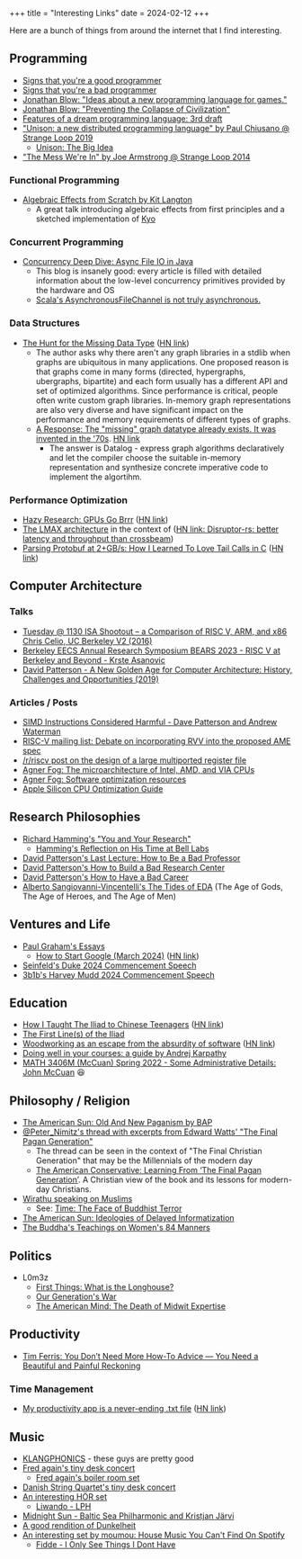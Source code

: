 +++
title = "Interesting Links"
date = 2024-02-12
+++

Here are a bunch of things from around the internet that I find interesting.

## Programming

- [Signs that you're a good programmer](https://skatgame.net/mburo//courses/350/signs-that-you-re-a-good-programmer.html)
- [Signs that you're a bad programmer](https://web.archive.org/web/20230405060440/http://www.yacoset.com/Home/signs-that-you-re-a-bad-programmer)
- [Jonathan Blow: "Ideas about a new programming language for games."](https://www.youtube.com/watch?v=TH9VCN6UkyQ)
- [Jonathan Blow: "Preventing the Collapse of Civilization"](https://www.youtube.com/watch?v=pW-SOdj4Kkk)
- [Features of a dream programming language: 3rd draft](https://dev.to/redbar0n/features-of-a-dream-programming-language-3rd-draft-5m6)
- ["Unison: a new distributed programming language" by Paul Chiusano @ Strange Loop 2019](https://www.youtube.com/watch?v=gCWtkvDQ2ZI)
  - [Unison: The Big Idea](https://www.unison-lang.org/docs/the-big-idea/)
- ["The Mess We're In" by Joe Armstrong @ Strange Loop 2014](https://www.youtube.com/watch?v=lKXe3HUG2l4)

### Functional Programming

- [Algebraic Effects from Scratch by Kit Langton](https://www.youtube.com/watch?v=qPvPdRbTF-E)
  - A great talk introducing algebraic effects from first principles and a sketched implementation of [Kyo](https://github.com/getkyo/kyo)

### Concurrent Programming

- [Concurrency Deep Dive: Async File IO in Java](https://concurrencydeepdives.com/asyncfileio.html)
  - This blog is insanely good: every article is filled with detailed information about the low-level concurrency primitives provided by the hardware and OS
  - [Scala's AsynchronousFileChannel is not truly asynchronous.](https://www.reddit.com/r/scala/comments/1b6k0cs/scalas_asynchronousfilechannel_is_not_truly/)

### Data Structures

- [The Hunt for the Missing Data Type](https://www.hillelwayne.com/post/graph-types/) ([HN link](https://news.ycombinator.com/item?id=39592444))
  - The author asks why there aren't any graph libraries in a stdlib when graphs are ubiquitous in many applications. One proposed reason is that graphs come in many forms (directed, hypergraphs, ubergraphs, bipartite) and each form usually has a different API and set of optimized algorithms. Since performance is critical, people often write custom graph libraries. In-memory graph representations are also very diverse and have significant impact on the performance and memory requirements of different types of graphs.
  - [A Response: The "missing" graph datatype already exists. It was invented in the '70s](https://tylerhou.com/posts/datalog-go-brrr/). [HN link](https://news.ycombinator.com/item?id=39606885)
    - The answer is Datalog - express graph algorithms declaratively and let the compiler choose the suitable in-memory representation and synthesize concrete imperative code to implement the algortihm.

### Performance Optimization

- [Hazy Research: GPUs Go Brrr](https://hazyresearch.stanford.edu/blog/2024-05-12-tk) ([HN link](https://news.ycombinator.com/item?id=40337936))
- [The LMAX architecture](https://martinfowler.com/articles/lmax.html) in the context of ([HN link: Disruptor-rs: better latency and throughput than crossbeam](https://news.ycombinator.com/item?id=40954104))
- [Parsing Protobuf at 2+GB/s: How I Learned To Love Tail Calls in C](https://blog.reverberate.org/2021/04/21/musttail-efficient-interpreters.html) ([HN link](https://news.ycombinator.com/item?id=41289114))

## Computer Architecture

### Talks

- [Tuesday @ 1130 ISA Shootout – a Comparison of RISC V, ARM, and x86 Chris Celio, UC Berkeley V2 (2016)](https://www.youtube.com/watch?v=Ii_pEXKKYUg)
- [Berkeley EECS Annual Research Symposium BEARS 2023 - RISC V at Berkeley and Beyond - Krste Asanovic](https://www.youtube.com/watch?v=uThc5K0fErk)
- [David Patterson - A New Golden Age for Computer Architecture: History, Challenges and Opportunities (2019)](https://www.youtube.com/watch?v=kFT54hO1X8M)

### Articles / Posts

- [SIMD Instructions Considered Harmful - Dave Patterson and Andrew Waterman](https://www.sigarch.org/simd-instructions-considered-harmful/)
- [RISC-V mailing list: Debate on incorporating RVV into the proposed AME spec](https://lists.riscv.org/g/tech-attached-matrix-extension/topic/shared_ame_presentations/104585223)
- [/r/riscv post on the design of a large multiported register file](https://www.reddit.com/r/RISCV/comments/1c273nk/riscv_large_multiported_register_file_challenge/)
- [Agner Fog: The microarchitecture of Intel, AMD, and VIA CPUs](https://www.agner.org/optimize/microarchitecture.pdf)
- [Agner Fog: Software optimization resources](https://www.agner.org/optimize/)
- [Apple Silicon CPU Optimization Guide](https://developer.apple.com/documentation/apple-silicon/cpu-optimization-guide)

## Research Philosophies

- [Richard Hamming's "You and Your Research"](https://www.cs.virginia.edu/~robins/YouAndYourResearch.html)
  - [Hamming's Reflection on His Time at Bell Labs](https://sameerismail.org/hamming)
- [David Patterson's Last Lecture: How to Be a Bad Professor](https://www.youtube.com/watch?v=TK6EPvrmcBk)
- [David Patterson's How to Build a Bad Research Center](https://www2.eecs.berkeley.edu/Pubs/TechRpts/2013/EECS-2013-123.html)
- [David Patterson's How to Have a Bad Career](https://www.youtube.com/watch?v=Rn1w4MRHIhc)
- [Alberto Sangiovanni-Vincentelli's The Tides of EDA](https://ieeexplore.ieee.org/stamp/stamp.jsp?tp=&arnumber=1246165&tag=1) (The Age of Gods, The Age of Heroes, and The Age of Men)

## Ventures and Life

- [Paul Graham's Essays](https://paulgraham.com/articles.html)
  - [How to Start Google (March 2024)](https://paulgraham.com/google.html) ([HN link](https://news.ycombinator.com/item?id=39756865))
- [Seinfeld's Duke 2024 Commencement Speech](https://www.youtube.com/watch?v=76QV2SrSqgo)
- [3b1b's Harvey Mudd 2024 Commencement Speech](https://www.youtube.com/watch?v=W3I3kAg2J7w)

## Education

- [How I Taught The Iliad to Chinese Teenagers](https://scholars-stage.org/how-i-taught-the-iliad-to-chinese-teenagers/) ([HN link](https://news.ycombinator.com/item?id=39420769))
- [The First Line(s) of the Iliad](https://philologicalcrocodile.wordpress.com/2019/04/06/the-first-lines-of-the-iliad/)
- [Woodworking as an escape from the absurdity of software](https://alinpanaitiu.com/blog/woodworking-escape-from-software-absurdity/) ([HN link](https://news.ycombinator.com/item?id=40245601))
- [Doing well in your courses: a guide by Andrej Karpathy](https://cs.stanford.edu/people/karpathy/advice.html)
- [MATH 3406M (McCuan) Spring 2022 - Some Administrative Details: John McCuan](https://mccuan.math.gatech.edu/courses/3406/rona.pdf) 😆

## Philosophy / Religion

- [The American Sun: Old And New Paganism by BAP](https://theamericansun.com/2019/03/25/old-and-new-paganism-by-bap/)
- [@Peter_Nimitz's thread with excerpts from Edward Watts' "The Final Pagan Generation"](https://twitter.com/Peter_Nimitz/status/1784248781900480913)
  - The thread can be seen in the context of "The Final Christian Generation" that may be the Millennials of the modern day
  - [The American Conservative: Learning From ‘The Final Pagan Generation’](https://www.theamericanconservative.com/learning-from-the-final-pagan-generation/). A Christian view of the book and its lessons for modern-day Christians.
- [Wirathu speaking on Muslims](https://twitter.com/bronzeagemantis/status/1784134586366103879)
  - See: [Time: The Face of Buddhist Terror](https://time.com/archive/6643742/the-face-of-buddhist-terror/)
- [The American Sun: Ideologies of Delayed Informatization](https://theamericansun.com/2019/08/27/ideologies-of-delayed-informatization/)
- [The Buddha's Teachings on Women's 84 Manners](https://thedailyenlightenment.com/2022/10/the-buddhas-teachings-on-womens-84-manners/)

## Politics

- L0m3z
  - [First Things: What is the Longhouse?](https://archive.ph/BSEPn)
  - [Our Generation's War](https://archive.ph/RPVVm)
  - [The American Mind: The Death of Midwit Expertise](https://archive.ph/ytGCH)

## Productivity

- [Tim Ferris: You Don’t Need More How-To Advice — You Need a Beautiful and Painful Reckoning](https://tim.blog/2024/02/09/harajuku-moment/)

### Time Management

- [My productivity app is a never-ending .txt file](https://jeffhuang.com/productivity_text_file/) ([HN link](https://news.ycombinator.com/item?id=39432876))

## Music

- [KLANGPHONICS](https://www.youtube.com/watch?v=bixtQAq2LzE) - these guys are pretty good
- [Fred again's tiny desk concert](https://www.youtube.com/watch?v=4iQmPv_dTI0)
  - [Fred again's boiler room set](https://www.youtube.com/watch?v=c0-hvjV2A5Y)
- [Danish String Quartet's tiny desk concert](https://www.youtube.com/watch?v=cfuEIHEZobc)
- [An interesting HÖR set](https://www.youtube.com/watch?v=7CXp2EaRaIU)
  - [Liwando - LPH](https://www.youtube.com/watch?v=-RLTwe-0MlY)
- [Midnight Sun - Baltic Sea Philharmonic and Kristjan Järvi](https://www.youtube.com/watch?v=ytS_9SQmGBo)
- [A good rendition of Dunkelheit](https://www.youtube.com/watch?v=znV_BYjx5T0)
- [An interesting set by moumou: House Music You Can't Find On Spotify](https://www.youtube.com/watch?v=_P2ilGmSXDk)
  - [Fidde - I Only See Things I Dont Have](https://www.youtube.com/watch?v=vwHx0BPj3vM)
